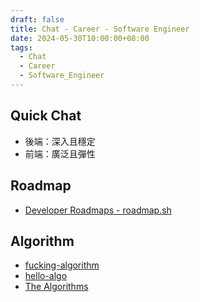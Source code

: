 ```yaml
---
draft: false
title: Chat - Career - Software Engineer
date: 2024-05-30T10:00:00+08:00
tags:
  - Chat
  - Career
  - Software_Engineer
---
```


## Quick Chat

- 後端：深入且穩定
- 前端：廣泛且彈性

## Roadmap

- [Developer Roadmaps - roadmap.sh](https://roadmap.sh/)

## Algorithm

- [fucking-algorithm](https://github.com/labuladong/fucking-algorithm?tab=readme-ov-file)
- [hello-algo](https://github.com/krahets/hello-algo)
- [The Algorithms](https://github.com/TheAlgorithms)



